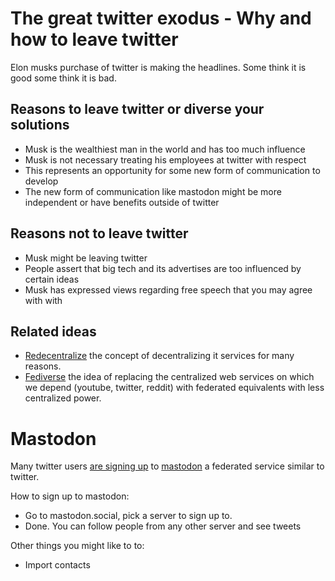 # The great twitter exodus - Why and how to leave twitter

Elon musks purchase of twitter is making the headlines. Some think it is good some think it is bad.

## Reasons to leave twitter or diverse your solutions

* Musk is the wealthiest man in the world and has too much influence
* Musk is not necessary treating his employees at twitter with respect
* This represents an opportunity for some new form of communication to develop
* The new form of communication like mastodon might be more independent or have benefits outside of twitter

## Reasons not to leave twitter

* Musk might be leaving twitter
* People assert that big tech and its advertises are too influenced by certain ideas
* Musk has expressed views regarding free speech that you may agree with with

## Related ideas

* [Redecentralize](https://redecentralize.org/about/) the concept of decentralizing it services for many reasons.
* [Fediverse](https://en.wikipedia.org/wiki/Fediverse) the idea of replacing the centralized web services on which we depend (youtube, twitter, reddit) with federated equivalents with less centralized power.


# Mastodon

Many twitter users [are signing up](https://www.theguardian.com/technology/2022/nov/08/mastodon-what-is-it-how-do-i-join-use-find-best-server-list-change-elon-musk-twitter-leaving-social-network-alternative) to [mastodon](https://mastodon.social) a federated service similar to twitter. 


How to sign up to mastodon:

* Go to mastodon.social, pick a server to sign up to.
* Done. You can follow people from any other server and see tweets


Other things you might like to to:

* Import contacts
